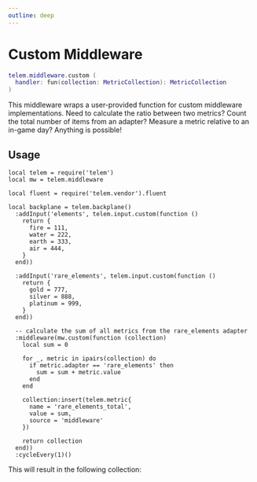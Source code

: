 ```yaml
---
outline: deep
---
```


# Custom Middleware <RepoLink path="lib/middleware/CustomMiddleware.lua" />

```lua
telem.middleware.custom (
  handler: fun(collection: MetricCollection): MetricCollection
)
```

This middleware wraps a user-provided function for custom middleware implementations. Need to calculate the ratio between two metrics? Count the total number of items from an adapter? Measure a metric relative to an in-game day? Anything is possible!

<PropertiesTable
  :properties="[
    {
      name: 'handler',
      type: 'fun(collection: MetricCollection): MetricCollection',
      default: 'nil',
      description: 'Function executed when processing this middleware. The returned collection can be a new collection or a reference to the input collection.'
    }
  ]"
/>

## Usage

```lua{25-41}
local telem = require('telem')
local mw = telem.middleware

local fluent = require('telem.vendor').fluent

local backplane = telem.backplane()
  :addInput('elements', telem.input.custom(function ()
    return {
      fire = 111,
      water = 222,
      earth = 333,
      air = 444,
    }
  end))

  :addInput('rare_elements', telem.input.custom(function ()
    return {
      gold = 777,
      silver = 888,
      platinum = 999,
    }
  end))

  -- calculate the sum of all metrics from the rare_elements adapter
  :middleware(mw.custom(function (collection)
    local sum = 0
    
    for _, metric in ipairs(collection) do
      if metric.adapter == 'rare_elements' then
        sum = sum + metric.value
      end
    end

    collection:insert(telem.metric{
      name = 'rare_elements_total',
      value = sum,
      source = 'middleware'
    })

    return collection
  end))
  :cycleEvery(1)()
```

This will result in the following collection:

<MetricTable
  show-heritage
  :metrics="[
    {
      name: 'fire',
      value: 111,
      adapter: 'elements'
    },
    {
      name: 'water',
      value: 222,
      adapter: 'elements'
    },
    {
      name: 'earth',
      value: 333,
      adapter: 'elements'
    },
    {
      name: 'air',
      value: 444,
      adapter: 'elements'
    },
    {
      name: 'gold',
      value: 777,
      adapter: 'rare_elements'
    },
    {
      name: 'silver',
      value: 888,
      adapter: 'rare_elements'
    },
    {
      name: 'platinum',
      value: 999,
      adapter: 'rare_elements'
    },
    {
      name: 'rare_elements_total',
      value: 2664,
      source: 'middleware'
    }
  ]"
/>